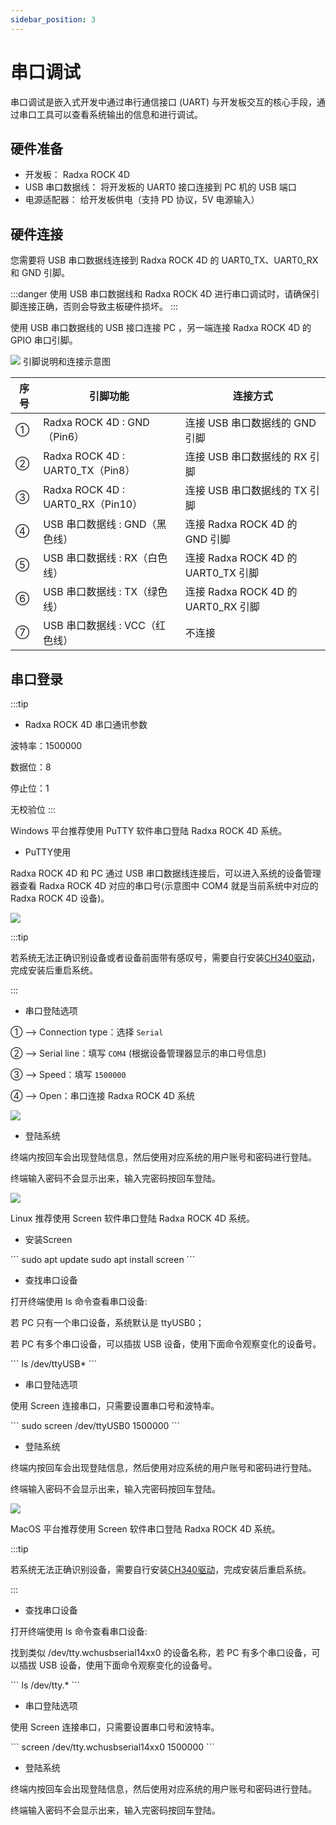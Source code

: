 ```yaml
---
sidebar_position: 3
---
```


# 串口调试

串口调试是嵌入式开发中通过串行通信接口 (UART) 与开发板交互的核心手段，通过串口工具可以查看系统输出的信息和进行调试。

## 硬件准备

- 开发板： Radxa ROCK 4D
- USB 串口数据线： 将开发板的 UART0 接口连接到 PC 机的 USB 端口
- 电源适配器： 给开发板供电（支持 PD 协议，5V 电源输入）

## 硬件连接

您需要将 USB 串口数据线连接到 Radxa ROCK 4D 的 UART0_TX、UART0_RX 和 GND 引脚。

:::danger
使用 USB 串口数据线和 Radxa ROCK 4D 进行串口调试时，请确保引脚连接正确，否则会导致主板硬件损坏。
:::

使用 USB 串口数据线的 USB 接口连接 PC ，另一端连接 Radxa ROCK 4D 的 GPIO 串口引脚。

<div style={{textAlign: 'center'}}>
  <img src="/img/rock4/4d/serial-connect.webp" style={{width: '80%', maxWidth: '1200px'}} />
  引脚说明和连接示意图
</div>

| 序号 | 引脚功能                          | 连接方式                            |
| ---- | --------------------------------- | ----------------------------------- |
| ①    | Radxa ROCK 4D : GND（Pin6）       | 连接 USB 串口数据线的 GND 引脚      |
| ②    | Radxa ROCK 4D : UART0_TX（Pin8）  | 连接 USB 串口数据线的 RX 引脚       |
| ③    | Radxa ROCK 4D : UART0_RX（Pin10） | 连接 USB 串口数据线的 TX 引脚       |
| ④    | USB 串口数据线 : GND（黑色线）    | 连接 Radxa ROCK 4D 的 GND 引脚      |
| ⑤    | USB 串口数据线 : RX（白色线）     | 连接 Radxa ROCK 4D 的 UART0_TX 引脚 |
| ⑥    | USB 串口数据线 : TX（绿色线）     | 连接 Radxa ROCK 4D 的 UART0_RX 引脚 |
| ⑦    | USB 串口数据线 : VCC（红色线）    | 不连接                              |

## 串口登录

:::tip

- Radxa ROCK 4D 串口通讯参数

波特率：1500000

数据位：8

停止位：1

无校验位
:::

<Tabs queryString="e24c-system-login">

<TabItem value="Windows">

Windows 平台推荐使用 PuTTY 软件串口登陆 Radxa ROCK 4D 系统。

- PuTTY使用

Radxa ROCK 4D 和 PC 通过 USB 串口数据线连接后，可以进入系统的设备管理器查看 Radxa ROCK 4D 对应的串口号(示意图中 COM4 就是当前系统中对应的 Radxa ROCK 4D 设备)。

<div style={{textAlign: 'center'}}>
  <img src="/img/rock4/4d/serial-01.webp" style={{width: '80%', maxWidth: '1200px'}} />
</div>

:::tip

若系统无法正确识别设备或者设备前面带有感叹号，需要自行安装[CH340驱动](https://www.wch.cn/downloads/CH341SER_EXE.html)，完成安装后重启系统。

:::

- 串口登陆选项

① --> Connection type：选择 `Serial`

② --> Serial line：填写 `COM4` (根据设备管理器显示的串口号信息)

③ --> Speed：填写 `1500000`

④ --> Open：串口连接 Radxa ROCK 4D 系统

<div style={{textAlign: 'center'}}>
  <img src="/img/rock4/4d/serial-02.webp" style={{width: '80%', maxWidth: '1200px'}} />
</div>

- 登陆系统

终端内按回车会出现登陆信息，然后使用对应系统的用户账号和密码进行登陆。

终端输入密码不会显示出来，输入完密码按回车登陆。

<div style={{textAlign: 'center'}}>
  <img src="/img/rock4/4d/serial-03.webp" style={{width: '100%', maxWidth: '1200px'}} />
</div>

</TabItem>

<TabItem value="Linux">

Linux 推荐使用 Screen 软件串口登陆 Radxa ROCK 4D 系统。

- 安装Screen

<NewCodeBlock tip="Linux-host$" type="host">
```
sudo apt update
sudo apt install screen
```
</NewCodeBlock>

- 查找串口设备

打开终端使用 ls 命令查看串口设备:

若 PC 只有一个串口设备，系统默认是 ttyUSB0；

若 PC 有多个串口设备，可以插拔 USB 设备，使用下面命令观察变化的设备号。

<NewCodeBlock tip="Linux-host$" type="host">
```
ls /dev/ttyUSB*
```
</NewCodeBlock>

- 串口登陆选项

使用 Screen 连接串口，只需要设置串口号和波特率。

<NewCodeBlock tip="Linux-host$" type="host">
```
sudo screen /dev/ttyUSB0 1500000
```
</NewCodeBlock>

- 登陆系统

终端内按回车会出现登陆信息，然后使用对应系统的用户账号和密码进行登陆。

终端输入密码不会显示出来，输入完密码按回车登陆。

<div style={{textAlign: 'center'}}>
  <img src="/img/rock4/4d/uart-debug-01.webp" style={{width: '100%', maxWidth: '1200px'}} />
</div>

</TabItem>

<TabItem value="macOS">

MacOS 平台推荐使用 Screen 软件串口登陆 Radxa ROCK 4D 系统。

:::tip

若系统无法正确识别设备，需要自行安装[CH340驱动](https://www.wch.cn/downloads/CH341SER_MAC_ZIP.html)，完成安装后重启系统。

:::

- 查找串口设备

打开终端使用 ls 命令查看串口设备:

找到类似 /dev/tty.wchusbserial14xx0 的设备名称，若 PC 有多个串口设备，可以插拔 USB 设备，使用下面命令观察变化的设备号。

<NewCodeBlock tip="macOS-host$" type="host">
```
ls /dev/tty.*
```
</NewCodeBlock>

- 串口登陆选项

使用 Screen 连接串口，只需要设置串口号和波特率。

<NewCodeBlock tip="macOS-host$" type="host">
```
screen /dev/tty.wchusbserial14xx0 1500000
```
</NewCodeBlock>

- 登陆系统

终端内按回车会出现登陆信息，然后使用对应系统的用户账号和密码进行登陆。

终端输入密码不会显示出来，输入完密码按回车登陆。

</TabItem>

</Tabs>
